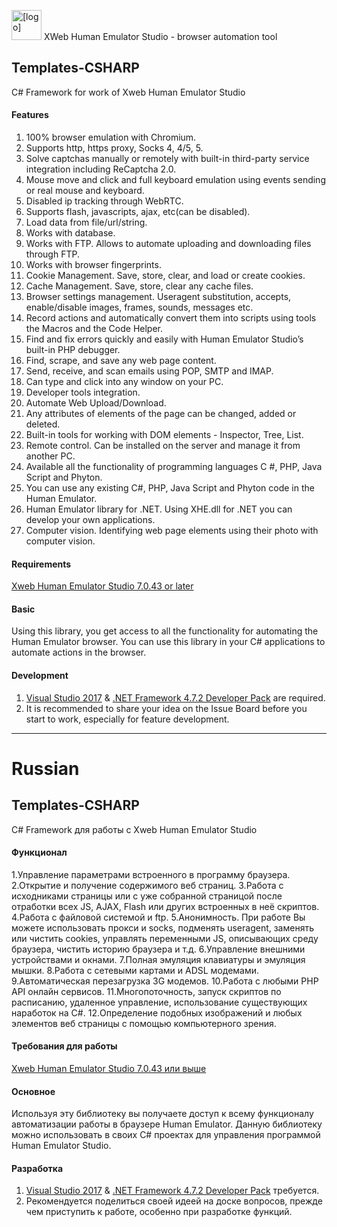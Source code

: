 <img src="https://humanemulator.info/images/logo.png" alt="[logo]" width="48"/> XWeb Human Emulator Studio - browser automation tool

## Templates-CSHARP
C# Framework for work of Xweb Human Emulator Studio

#### Features

1. 100% browser emulation with Chromium.
2. Supports http, https proxy, Socks 4, 4/5, 5.
3. Solve captchas manually or remotely with built-in third-party service integration including ReCaptcha 2.0.
4. Mouse move and click and full keyboard emulation using events sending or real mouse and keyboard.
5. Disabled ip tracking through WebRTC.
6. Supports flash, javascripts, ajax, etc(can be disabled).
7. Load data from file/url/string.
8. Works with database. 
9. Works with FTP. Allows to automate uploading and downloading files through FTP.
10. Works with browser fingerprints.
11. Cookie Management. Save, store, clear, and load or create cookies. 
12. Cache Management. Save, store, clear any cache files.
13. Browser settings management. Useragent substitution, accepts, enable/disable images, frames, sounds, messages etc.
14. Record actions and automatically convert them into scripts using tools the Macros and the Code Helper. 
15. Find and fix errors quickly and easily with Human Emulator Studio’s built-in PHP debugger. 
16. Find, scrape, and save any web page content.
17. Send, receive, and scan emails using POP, SMTP and IMAP.
18. Can type and click into any window on your PC.
19. Developer tools integration.
20. Automate Web Upload/Download.
21. Any attributes of elements of the page can be changed, added or deleted. 
22. Built-in tools for working with DOM elements - Inspector, Tree, List.
23. Remote control. Can be installed on the server and manage it from another PC.
24. Available all the functionality of programming languages C #, PHP, Java Script and Phyton. 
25. You can use any existing C#, PHP, Java Script and Phyton code in the Human Emulator.
26. Human Emulator library for .NET. Using XHE.dll for .NET you can develop your own applications. 
27. Computer vision. Identifying web page elements using their photo with computer vision.

#### Requirements

[Xweb Human Emulator Studio 7.0.43 or later]

#### Basic

Using this library, you get access to all the functionality for automating the Human Emulator browser. 
You can use this library in your C# applications to automate actions in the browser.

#### Development

1. [Visual Studio 2017] & [.NET Framework 4.7.2 Developer Pack] are required.
2. It is recommended to share your idea on the Issue Board before you start to work,
especially for feature development.

[Visual Studio 2017]:   https://www.visualstudio.com/downloads/
[.NET Framework 4.7.2 Developer Pack]: https://dotnet.microsoft.com/download/dotnet-framework/net472
[Xweb Human Emulator Studio 7.0.43 or later]: http://webemulator.com/

--------------------------------

# Russian
## Templates-CSHARP
C# Framework для работы с Xweb Human Emulator Studio

#### Функционал
1.Управление параметрами встроенного в программу браузера.
2.Открытие и получение содержимого веб страниц. 
3.Работа с исходниками страницы или с уже собранной страницой после отработки всех JS, AJAX, Flash или других встроенных в неё скриптов.
4.Работа с файловой системой и ftp. 
5.Анонимность. При работе Вы можете использовать прокси и socks, подменять useragent, заменять или чистить cookies, управлять переменными JS, описывающих среду браузера, чистить историю браузера и т.д.
6.Управление внешними устройствами и окнами. 
7.Полная эмуляция клавиатуры и эмуляция мышки. 
8.Работа с сетевыми картами и ADSL модемами. 
9.Автоматическая перезагрузка 3G модемов.
10.Работа с любыми PHP API онлайн сервисов. 
11.Многопоточность, запуск скриптов по расписанию, удаленное управление, использование существующих наработок на  C#.
12.Определение подобных изображений и любых элементов веб страницы с помощью компьютерного зрения.

#### Требования для работы

[Xweb Human Emulator Studio 7.0.43 или выше]

#### Основное

Используя эту библиотеку вы получаете доступ к всему функционалу автоматизации работы в браузере Human Emulator.
Данную библиотеку можно использовать в своих C# проектах для управления программой Human Emulator Studio. 

#### Разработка

1. [Visual Studio 2017] & [.NET Framework 4.7.2 Developer Pack] требуется.
2. Рекомендуется поделиться своей идеей на доске вопросов, прежде чем приступить к работе,
особенно при разработке функций.

[Visual Studio 2017]:   https://www.visualstudio.com/downloads/
[.NET Framework 4.7.2 Developer Pack]: https://dotnet.microsoft.com/download/dotnet-framework/net472
[Xweb Human Emulator Studio 7.0.43 или выше]: https://humanemulator.info

